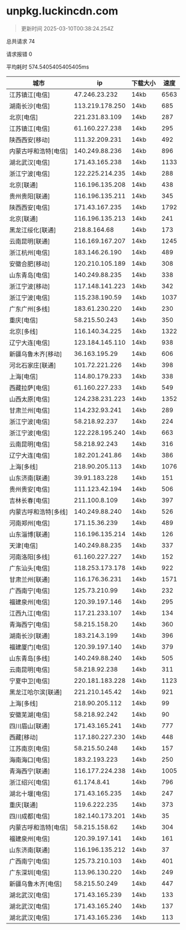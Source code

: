 
  # unpkg.luckincdn.com

  > 更新时间 2025-03-10T00:38:24.254Z
  
  总共请求 74

  请求报错 0

  平均耗时 574.5405405405405ms

|城市|ip|下载大小|速度|
|-----|----------|---|---|
|江苏镇江[电信]|47.246.23.232|14kb|6563|
|湖南长沙[电信]|113.219.178.250|14kb|685|
|北京[电信]|221.231.83.109|14kb|287|
|江苏镇江[电信]|61.160.227.238|14kb|295|
|陕西西安[移动]|111.32.209.231|14kb|492|
|内蒙古呼和浩特[电信]|140.249.88.236|14kb|896|
|湖北武汉[电信]|171.43.165.238|14kb|1133|
|浙江宁波[电信]|122.225.214.235|14kb|288|
|北京[联通]|116.196.135.208|14kb|438|
|贵州贵阳[联通]|116.196.135.211|14kb|345|
|陕西西安[电信]|171.43.167.235|14kb|1792|
|北京[联通]|116.196.135.213|14kb|241|
|黑龙江绥化[联通]|218.8.164.68|14kb|173|
|云南昆明[联通]|116.169.167.207|14kb|1245|
|浙江杭州[电信]|183.146.26.190|14kb|489|
|安徽合肥[移动]|120.210.105.189|14kb|308|
|山东青岛[电信]|140.249.88.235|14kb|338|
|浙江宁波[移动]|117.148.141.223|14kb|342|
|浙江宁波[电信]|115.238.190.59|14kb|1037|
|广东广州[多线]|183.61.230.220|14kb|230|
|重庆[电信]|58.215.50.243|14kb|350|
|北京[多线]|116.140.34.225|14kb|1322|
|辽宁大连[电信]|123.184.145.110|14kb|938|
|新疆乌鲁木齐[移动]|36.163.195.29|14kb|606|
|河北石家庄[联通]|101.72.221.226|14kb|398|
|上海[电信]|114.80.179.233|14kb|338|
|西藏拉萨[电信]|61.160.227.233|14kb|549|
|山西太原[电信]|124.238.231.223|14kb|1352|
|甘肃兰州[电信]|114.232.93.241|14kb|289|
|浙江宁波[电信]|58.218.92.237|14kb|224|
|浙江宁波[电信]|122.228.195.240|14kb|663|
|云南昆明[电信]|58.218.92.243|14kb|316|
|辽宁大连[电信]|182.201.241.86|14kb|386|
|上海[多线]|218.90.205.113|14kb|1076|
|山东济南[联通]|39.91.183.228|14kb|151|
|贵州贵安[电信]|111.123.42.194|14kb|506|
|吉林长春[电信]|211.100.8.109|14kb|397|
|内蒙古呼和浩特[多线]|140.249.88.240|14kb|526|
|河南郑州[电信]|171.15.36.239|14kb|489|
|山东淄博[联通]|116.196.135.214|14kb|126|
|天津[电信]|140.249.88.235|14kb|337|
|河南洛阳[多线]|61.160.227.227|14kb|152|
|广东汕头[电信]|118.253.173.178|14kb|922|
|甘肃兰州[联通]|116.176.36.231|14kb|1571|
|广西南宁[电信]|125.73.210.99|14kb|232|
|福建泉州[电信]|120.39.197.146|14kb|295|
|江西九江[电信]|117.21.233.107|14kb|134|
|青海西宁[电信]|58.215.158.20|14kb|360|
|湖南长沙[联通]|183.214.3.199|14kb|396|
|福建厦门[电信]|120.39.197.140|14kb|379|
|山东青岛[多线]|140.249.88.240|14kb|505|
|云南昆明[电信]|58.218.92.238|14kb|311|
|宁夏中卫[电信]|220.181.183.228|14kb|1123|
|黑龙江哈尔滨[联通]|221.210.145.42|14kb|921|
|上海[多线]|218.90.205.112|14kb|99|
|安徽芜湖[电信]|58.218.92.242|14kb|90|
|四川眉山[联通]|171.43.165.241|14kb|777|
|西藏[移动]|117.180.227.230|14kb|448|
|江苏南京[电信]|58.215.50.248|14kb|157|
|海南海口[电信]|183.2.193.223|14kb|250|
|青海西宁[联通]|116.177.224.238|14kb|1005|
|浙江绍兴[电信]|61.174.8.41|14kb|796|
|湖北十堰[电信]|171.43.165.235|14kb|247|
|重庆[联通]|119.6.222.235|14kb|373|
|四川成都[电信]|182.140.173.201|14kb|35|
|内蒙古呼和浩特[电信]|58.215.158.62|14kb|304|
|福建泉州[电信]|120.39.197.141|14kb|161|
|山东济南[联通]|116.196.135.212|14kb|37|
|广西南宁[电信]|125.73.210.103|14kb|401|
|广东深圳[电信]|113.96.130.220|14kb|249|
|新疆乌鲁木齐[电信]|58.215.50.249|14kb|447|
|湖北武汉[电信]|171.43.165.239|14kb|133|
|湖北武汉[电信]|171.43.165.240|14kb|137|
|湖北武汉[电信]|171.43.165.236|14kb|113|

  